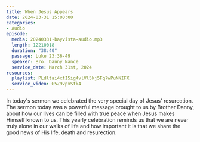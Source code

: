 ```yaml
---
title: When Jesus Appears
date: 2024-03-31 15:00:00
categories:
- Audio
episode:
  media: 20240331-bayvista-audio.mp3
  length: 12210018
  duration: "38:40"
  passage: Luke 23:36-49
  speaker: Bro. Danny Nance
  service_date: March 31st, 2024
resources:
  playlist: PLdltai4xtI5ig4vlVl5kj5Fq7wPuNNIFX
  service_video: G5Z9vpxSfk4
---
```

In today's sermon we celebrated the very special day of Jesus' resurection. The sermon today was a powerful message brought to us by Brother Danny, about how our lives can be filled with true peace when Jesus makes Himself known to us. This yearly celebration reminds us that we are never truly alone in our walks of life and how important it is that we share the good news of His life, death and resurection.